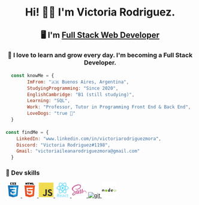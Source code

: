 <h1 align="center">Hi! 👋🏼 I'm Victoria Rodriguez.</h1>
<h2 align="center" > 🖥 I'm <a href="https://victoriaileanarodriguezmora.github.io/victoriarodriguez-portfolio/">Full Stack Web Developer</a> </h2>
<h3 align="center"> 🌱 I love to learn and grow every day. I'm becoming a Full Stack Developer.  </h3>

```js
  const knowMe = {
        ImFrom: "🇦🇷 Buenos Aires, Argentina",
        StudyingProgramming: "Since 2020",
        EnglishCambridge: "B1 (still studying)",
        Learning: "SQL",
        Work: "Professor, Tutor in Programming Front End & Back End",
        LoveDogs: "true 🐶"
  }

const findMe = {
    LinkedIn: "www.linkedin.com/in/victoriarodriguezmora", 
    Discord: "Victoria Rodriguez#1198", 
    Gmail: "victoriaileanarodriguezmora@gmail.com"
  }
```

<h3 align="left"> 🚀 Dev skills</h3>
<p align="left"> <a href="https://www.w3schools.com/css/" target="_blank" rel="noreferrer"> <img src="https://raw.githubusercontent.com/devicons/devicon/master/icons/css3/css3-original-wordmark.svg" alt="css3" width="40" height="40"/> </a> <a href="https://www.w3.org/html/" target="_blank" rel="noreferrer"> <img src="https://raw.githubusercontent.com/devicons/devicon/master/icons/html5/html5-original-wordmark.svg" alt="html5" width="40" height="40"/> </a> <a href="https://developer.mozilla.org/en-US/docs/Web/JavaScript" target="_blank" rel="noreferrer"> <img src="https://raw.githubusercontent.com/devicons/devicon/master/icons/javascript/javascript-original.svg" alt="javascript" width="40" height="40"/> </a> <a href="https://reactjs.org/" target="_blank" rel="noreferrer"> <img src="https://raw.githubusercontent.com/devicons/devicon/master/icons/react/react-original-wordmark.svg" alt="react" width="40" height="40"/> </a> <a href="https://sass-lang.com" target="_blank" rel="noreferrer"> <img src="https://raw.githubusercontent.com/devicons/devicon/master/icons/sass/sass-original.svg" alt="sass" width="40" height="40"/> </a> <a href="https://git-scm.com/" target="_blank" rel="noreferrer"> <img src="https://www.vectorlogo.zone/logos/git-scm/git-scm-icon.svg" alt="git" width="40" height="40"/> </a>
<a href="https://nodejs.org" target="_blank" rel="noreferrer"> <img src="https://raw.githubusercontent.com/devicons/devicon/master/icons/nodejs/nodejs-original-wordmark.svg" alt="nodejs" width="40" height="40"/> </a>
</p>
